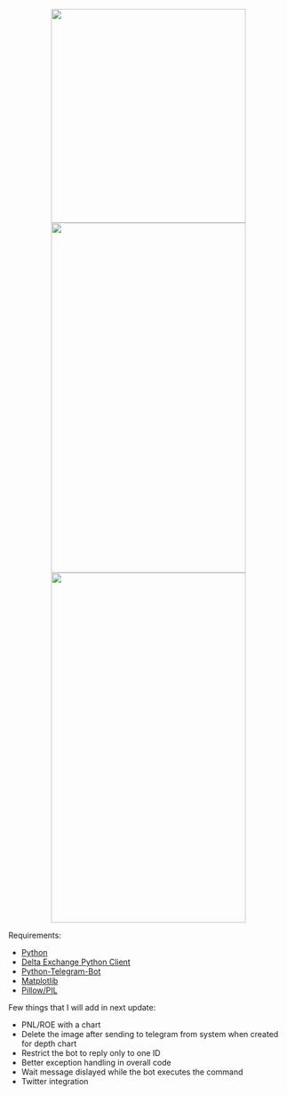 <p align="center"> <img src="https://github.com/sidewayscorn/deltamovetelegrambot/blob/master/screenshot1.PNG?raw=true" width="350" height="385"/> <br><img src="https://github.com/sidewayscorn/deltamovetelegrambot/blob/master/screenshot2.PNG?raw=true" width="350" height="630"/><br><img src="https://github.com/sidewayscorn/deltamovetelegrambot/blob/master/screenshot3.PNG?raw=true" width="350" height="630"/> </p>


Requirements:

- [Python](https://www.python.org/downloads/)
- [Delta Exchange Python Client](https://github.com/delta-exchange/python-rest-client)
- [Python-Telegram-Bot](https://github.com/python-telegram-bot/python-telegram-bot)
- [Matplotlib](https://github.com/matplotlib/matplotlib)
- [Pillow/PIL](https://github.com/python-pillow/Pillow)

Few things that I will add in next update:

- PNL/ROE with a chart
- Delete the image after sending to telegram from system when created for depth chart
- Restrict the bot to reply only to one ID
- Better exception handling in overall code
- Wait message dislayed while the bot executes the command
- Twitter integration
